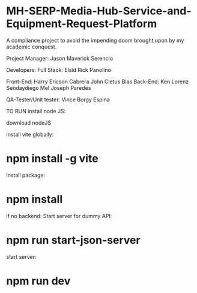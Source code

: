 # MH-SERP-Media-Hub-Service-and-Equipment-Request-Platform
A compliance project to avoid the impending doom brought upon by my academic conquest.

Project Manager: Jason Maverick Serencio

Developers:
  Full Stack: Elsid Rick Panolino
  
  Front-End:
            Harry Ericson Cabrera
            John Cletus Blas
  Back-End:
            Ken Lorenz Sendaydiego
            Mel Joseph Paredes

QA-Tester/Unit tester: Vince Borgy Espina



TO RUN install node JS:

download nodeJS



install vite globally:
# npm install -g vite

install package:
# npm install

if no backend:
  Start server for dummy API:
  # npm run start-json-server

start server:
# npm run dev


